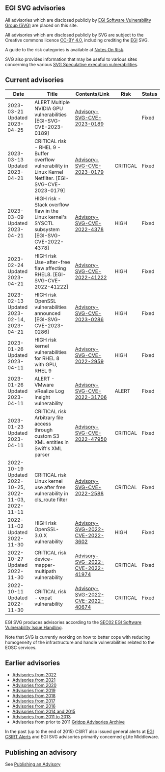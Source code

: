 ## EGI SVG advisories

All advisories which are disclosed publicly by
[EGI Software Vulnerability Group (SVG)](https://go.egi.eu/svg) are placed on
this site.

All advisories which are disclosed publicly by SVG are subject to the Creative
commons licence [CC-BY 4.0.](https://creativecommons.org/licenses/by/4.0/)
including crediting the [EGI](https://www.egi.eu/) SVG.

A guide to the risk categories is available at
[Notes On Risk](https://confluence.egi.eu/display/EGIBG/Notes+on+Risk).

SVG also provides information that may be useful to various sites concerning the
various
[SVG Speculative execution vulnerabilities](./2017/Speculative_Execution_Vulnerabilities.md).

## Current advisories

| Date                                                  | Title                                                                                    | Contents/Link                                                             | Risk     | Status |
| ----------------------------------------------------- | ---------------------------------------------------------------------------------------- | ------------------------------------------------------------------------- | -------- | ------ |
| 2023-03-21 Updated  2023-04-25                        | ALERT Multiple NVIDIA GPU vulnerabilities [EGI-SVG-CVE-2023-0189]                        | [Advisory-SVG-CVE-2023-0189](./2023/Advisory-SVG-CVE-2023-0189.md) |  | Fixed  |
| 2023-03-13 Updated  2023-04-21                        | CRITICAL risk - RHEL 9 - Buffer overflow vulnerability in Linux Kernel Netfilter. [EGI-SVG-CVE-2023-0179]   | [Advisory-SVG-CVE-2023-0179](./2023/Advisory-SVG-CVE-2023-0179.md) | CRITICAL  | Fixed  |
| 2023-03-09 Updated  2023-04-21                        | HIGH risk - Stack overflow flaw in the Linux kernel's SYSCTL subsystem  [EGI-SVG-CVE-2022-4378] | [Advisory-SVG-CVE-2022-4378](./2023/Advisory-SVG-CVE-2022-4378.md)        | HIGH     | Fixed  |
| 2023-02-24 Updated  2023-04-21                        | HIGH risk   Use-after-free flaw affecting RHEL8.  [EGI-SVG-CVE-2022-41222]               | [Advisory-SVG-CVE-2022-41222](./2023/Advisory-SVG-CVE-2022-41222.md)      | HIGH     | Fixed  |
| 2023-02-13 Updated 2023-02-14, 2023-04-21             | HIGH risk OpenSSL vulnerabilities announced  [EGI-SVG-CVE-2023-0286]                     | [Advisory-SVG-CVE-2023-0286](./2023/Advisory-SVG-CVE-2023-0286.md)        | HIGH     | Fixed  |
| 2023-01-26 Updated 2023-04-11                         | HIGH risk kernel vulnerabilities for RHEL 8 with GPU, RHEL 9                             | [Advisory-SVG-CVE-2022-2959](./2023/Advisory-SVG-CVE-2022-2959.md)        | HIGH     | Fixed  |
| 2023-01-26 Updated 2023-04-11                         | ALERT - VMware vRealize Log Insight vulnerability                                        | [Advisory-SVG-CVE-2022-31706](./2023/Advisory-SVG-CVE-2022-31706.md)      | ALERT    | Fixed  |
| 2023-01-23 Updated 2023-04-11                         | CRITICAL risk Arbitrary file access through custom S3 XML entities in Swift's XML parser | [Advisory-SVG-CVE-2022-47950](./2023/Advisory-SVG-CVE-2022-47950.md)      | CRITICAL | Fixed  |
| 2022-10-19 Updated 2022-10-25, 2022-11-03, 2022-11-11 | CRITICAL risk Linux kernel use after free vulnerability in cls_route filter              | [Advisory-SVG-CVE-2022-2588](./2022/Advisory-SVG-CVE-2022-2588.md)        | CRITICAL | Fixed  |
| 2022-11-02 Updated 2022-11-30                         | HIGH risk OpenSSL-3.0.X vulnerability                                                    | [Advisory-SVG-2022-CVE-2022-3602](./2022/Advisory-SVG-CVE-2022-3602.md)   | HIGH     | Fixed  |
| 2022-10-27 Updated 2022-11-30                         | CRITICAL risk device-mapper-multipath vulnerability                                      | [Advisory-SVG-2022-CVE-2022-41974](./2022/Advisory-SVG-CVE-2022-41974.md) | CRITICAL | Fixed  |
| 2022-10-11 Updated 2022-11-30                         | CRITICAL risk - expat vulnerability                                                      | [Advisory-SVG-2022-CVE-2022-40674](./2022/Advisory-SVG-CVE-2022-40674.md) | CRITICAL | Fixed  |

EGI SVG produces advisories according to the
[SEC02 EGI Software Vulnerability Issue Handling](https://go.egi.eu/sec02).

Note that SVG is currently working on how to better cope with reducing
homogeneity of the infrastructure and handle vulnerabilities related to the EOSC
services.

## Earlier advisories

- [Advisories from 2022](./2022/Advisories-SVG-2022.md)
- [Advisories from 2021](./2021/Advisories-SVG-2021.md)
- [Advisories from 2020](./2020/Advisories-SVG-2020.md)
- [Advisories from 2019](./2019/Advisories-SVG-2019.md)
- [Advisories from 2018](./2018/Advisories-SVG-2018.md)
- [Advisories from 2017](./2017/Advisories-SVG-2017.md)
- [Advisories from 2016](./2016/Advisories-SVG-2016.md)
- [Advisories from 2014 and 2015](./2014-2015/Advisories-SVG-2014-2015.md)
- [Advisories from 2011 to 2013](./2011-2013/Advisories-SVG-2011-2013.md)
- Advisories from prior to 2011
  [Gridpp Advisories Archive](https://archive.gridpp.ac.uk/gsvg/advisories/)

In the past (up to the end of 2015) CSIRT also issued general alerts at
[EGI CSIRT Alerts](./CSIRT_Alerts.md) and EGI SVG advisories primarily concerned
gLite Middleware.

## Publishing an advisory

See [Publishing an Advisory](./Publishing_an_advisory.md)

